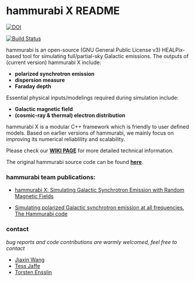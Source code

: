 # hammurabi X README

[![DOI](https://zenodo.org/badge/215691969.svg)](https://zenodo.org/badge/latestdoi/215691969)

[![Build Status](https://travis-ci.org/gioacchinowang/hammurabiX.svg?branch=master)](https://travis-ci.org/gioacchinowang/hammurabiX)

hammurabi is an open-source (GNU General Public License v3) HEALPix-based tool 
for simulating full/partial-sky Galactic emissions.
The outputs of (current version) hammurabi X include:

- **polarized synchrotron emission**
- **dispersion measure** 
- **Faraday depth**

Essential physical inputs/modelings required during simulation include:  

- **Galactic magnetic field**
- **(cosmic-ray & thermal) electron distribution**

hammurabi X is a modular C++ framework which is friendly to user defined models.
Based on earlier versions of hammurabi, we mainly focus on improving its numerical reliablility and scalability.

Please check our [**WIKI PAGE**](https://bitbucket.org/hammurabicode/hamx/wiki/Home) for more detailed technical information.

The original hammurabi source code can be found [**here**](https://sourceforge.net/projects/hammurabicode/).

### hammurabi team publications:

- [hammurabi X: Simulating Galactic Synchrotron Emission with Random Magnetic Fields](https://arxiv.org/abs/1907.00207)

- [Simulating polarized Galactic synchrotron emission at all frequencies. The Hammurabi code](https://www.aanda.org/articles/aa/abs/2009/08/aa10564-08/aa10564-08.html)

### contact
*bug reports and code contributions are warmly welcomed, feel free to contact*

- [Jiaxin Wang](https://gioacchinowang.bitbucket.io/)
- [Tess Jaffe](https://science.gsfc.nasa.gov/sed/bio/tess.jaffe)
- [Torsten Ensslin](https://wwwmpa.mpa-garching.mpg.de/~ensslin/)
